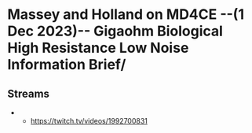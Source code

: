# Massey and Holland on MD4CE --(1 Dec 2023)-- Gigaohm Biological High Resistance Low Noise Information Brief/

## Streams
- - https://twitch.tv/videos/1992700831

